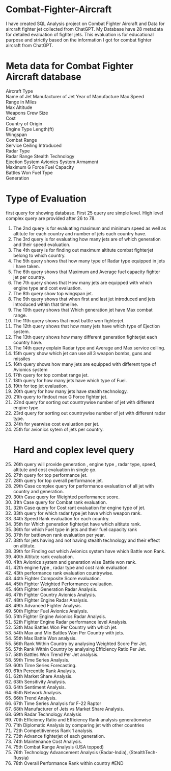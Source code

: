 # Combat-Fighter-Aircraft
I have created SQL Analysis project on Combat Fighter Aircraft and Data for aircraft fighter jet collected from ChatGPT.  My Database have 28 metadata for detailed evaluation of fighter jets. This evaluation is for educational purpose and strictly based on the information I got for combat fighter aircraft from ChatGPT. 

# Meta data for Combat Fighter Aircraft database
Aircraft Type	
Name of Jet	
Manufacturer of Jet	
Year of Manufacture	
Max Speed	
Range in Miles	
Max Altitude	
Weapons	
Crew Size	
Cost	
Country of Origin	
Engine Type	
Length(ft)	
Wingspan	
Combat Range	
Service Ceiling	
Introduced	
Radar Type	
Radar Range	
Stealth Technology	
Ejection System	
Avionics System	
Armament	
Maximum G Force	
Fuel Capacity	
Battles Won	
Fuel Type	
Generation

# Type of Evaluation
first query for showing database. First 25 query are simple level.
High level complex query are provided after 26 to 78.

1) The 2nd query is for evaluating maximum and minimum speed as well as altitute for each country and number of jets each country have.
2) The 3rd query is for evaluating how many jets are of which generation and their speed evaluation.
3) The 4th query is for finding out maximum altitute combat fighterjet belong to which country.
4) The 5th query shows that how many type of Radar type equipped in jets i have taken.
5) The 6th query shows that Maximum and Average fuel capacity fighter jet per country.
6) The 7th query shows that How many jets are equipped with which engine type and cost evaluation.
7) The 8th query show top wingspan jet.
8) The 9th query shows that when first and last jet introduced and jets introduced within that timeline.
9) The 10th query shows that Which generation jet have Max combat range.
10) The 11th query shows that most battle won fighterjet.
11) The 12th query shows that how many jets have which type of Ejection system.
12) The 13th query shows how many different generation fighterjet each country have.
13) The 14th query explain Radar type and Average and Max service ceiling.
14) 15th query show which jet can use all 3 weapon bombs, guns and missiles
15) 16th query shows how many jets are equipped with different type of Avionics system
16) 17th query for top combat range jet.
17) 18th query for how many jets have which type of Fuel.
18) 19th for top jet evaluation.
19) 20th query for how many jets have stealth technology.
20) 21th query to findout max G Force fighter jet.
21) 22nd query for sorting out countrywise number of jet with different engine type.
22) 23rd query for sorting out countrywise number of jet with different radar type.
23) 24th for yearwise cost evaluation per jet.
24) 25th for avionics sytem of jets per country.
    # Hard and coplex level query
25) 26th query will provide generation , engine type , radar type, speed, altitute and cost evaluation in single go.
26) 27th query for top performance jet.
27) 28th query for top overall performance jet.
28) 29th Case complex query for performance evaluation of all jet with country and generation.
29) 30th Case query for Weighted performance score.
30) 31th Case query for Combat rank evaluation.
31) 32th Case query for Cost rant evaluation for engine type of jet.
32) 33th query for which radar type jet have which weapon rank.
33) 34th Speed Rank evaluation for each country.
34) 35th for Which generation fighterjet have which altitute rank.
35) 36th for which Fuel type in jets and their fuel capacity rank
36) 37th for battlewon rank evaluation per year.
37) 38th for jets having and not having stealth technology and their effect on altitute.
38) 39th for Finding out which Avionics system have which Battle won Rank.
39) 40th Altitute rank evaluation.
40) 41th Avionics system and generation wise Battle won rank.
41) 42th engine type , radar type and cost rank evaluation.
42) 43th performance rank evaluation countrywise.
43) 44th Fighter Composite Score evaluation.
44) 45th Fighter Weighted Performance evaluation.
45) 46th Fighter Generation Radar Analysis.
46) 47th Fighter Country Avionics Analysis.
47) 48th Fighter Engine Radar Analysis.
48) 49th Advanced Fighter Analysis.
49) 50th Fighter Fuel Avionics Analysis.
50) 51th Fighter Engine Avionics Radar Analysis.
51) 52th Fighter Engine Radar performance level Analysis.
52) 53th Max Battles Won Per Country with which jet.
53) 54th Max and Min Battles Won Per Country with jets.
54) 55th  Max Battle Won analysis.
55) 56th Rank Within Country by analysing  Weighted Score Per Jet.
56) 57th Rank Within Country by analysing Efficiency Ratio Per Jet.
57) 58th Battles Won Trend Per Jet analysis.
58) 59th Time Series Analysis.
59) 60th Time Series Forecasting.
60) 61th Percentile Rank Analysis.
61) 62th  Market Share Analysis.
62) 63th Sensitivity Analysis.
63) 64th Sentiment Analysis.
64) 65th  Network Analysis.
65) 66th  Trend Analysis.
66) 67th Time Series Analysis for F-22 Raptor
67) 68th Manufacturer of Jets vs  Market Share Analysis.
68) 69th Radar Technology Analysis
69) 70th Efficiency Ratio and Efficiency Rank analysis generationwise
70) 71th Diplomatic Analysis by comparing jet with other countries
71) 72th Competitiveness Rank 1 analysis.
72) 73th Advance fighterjet of each generation.
73) 74th Maintenance Cost Analysis.
74) 75th Combat Range Analysis (USA topped)
75) 76th Technology Advancement Analysis (Radar-India), (StealthTech-Russia)
76) 78th Overall Performance Rank within country
#END
